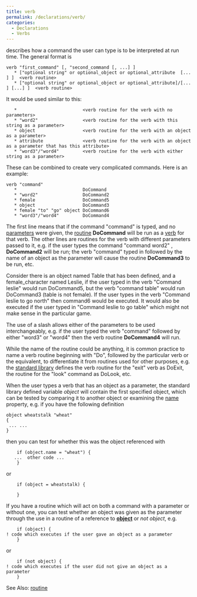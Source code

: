 ```yaml
---
title: verb
permalink: /declarations/verb/
categories: 
  - Declarations
  - Verbs
---
```


describes how a command the user can type is to be interpreted at run
time. The general format is

    verb "first_command" [, "second_command [, ...] ]
       * ["optional string" or optional_object or optional_attribute  [... ] ]  <verb routine>
       * ["optional string" or optional_object or optional_attribute]/[... ] [...] ]  <verb routine>

It would be used similar to this:

       *                         <verb routine for the verb with no parameters>
       * "word2"                 <verb routine for the verb with this string as a parameter>
       * object                  <verb routine for the verb with an object as a parameter>
       * attribute               <verb routine for the verb with an object as a parameter that has this attribute>
       * "word3"/"word4"         <verb routine for the verb with either string as a parameter>

These can be combined to create very complicated commands. Here is an
example:

    verb "command"
       *                         DoCommand
       * "word2"                 DoCommand2
       * female                  DoCommand5
       * object                  DoCommand3
       * female "to" "go" object DoCommand6
       * "word3"/"word4"         DoCommand4

The first line means that if the command "command" is typed, and no
[parameters](definitions/parameter/) were given, the
[routine](routines/) **DoCommand** will be run as a
[verb](declarations/verb/) for that verb. The other lines are routines for
the verb with different parameters passed to it, e.g. if the user types
the command "command word2" , **DoCommand2** will be run; the verb
"command" typed in followed by the name of an object as the parameter
will cause the routine **DoCommand3** to be run, etc.

Consider there is an object named Table that has been defined, and a
female_character named Leslie, if the user typed in the verb "Command
leslie" would run DoCommand5, but the verb "command table" would run
DoCommand3 (table is not female). If the user types in the verb "Command
leslie to go north" then command6 would be executed. It would also be
executed if the user typed in "Command leslie to go table" which might
not make sense in the particular game.

The use of a slash allows either of the parameters to be used
interchangeably, e.g. if the user typed the verb "command" followed by
either "word3" or "word4" then the verb routine **DoCommand4** will run.

While the name of the routine could be anything, it is common practice
to name a verb routine beginning with "Do", followed by the particular
verb or the equivalent, to differentiate it from routines used for other
purposes, e.g. the [standard library](library/)
defines the verb routine for the "exit" verb as DoExit, the routine for
the "look" command as DoLook, etc.

When the user types a verb that has an object as a parameter, the
standard library defined variable *object* will contain the first
specified object, which can be tested by comparing it to another object
or examining the [name](properties/name/) property, e.g. if you have the
following definition

    object wheatstalk "wheat"
    {
     ... ...
    }

then you can test for whether this was the object referenced with

        if (object.name = "wheat") {
       ...  other code ...
        }

or

        if (object = wheatstalk) {

        }

If you have a routine which will act on both a command with a parameter
or without one, you can test whether an object was given as the
parameter through the use in a routine of a reference to
**[object](globals/object/)** or *not object*, e.g.

        if (object) {
    ! code which executes if the user gave an object as a parameter
        }

or

        if (not object) {
    ! code which executes if the user did not give an object as a parameter
        }

See Also: [routine](routines/)
